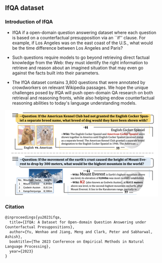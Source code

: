 ## IfQA dataset

### Introduction of IfQA

- IfQA if a open-domain question answering dataset where each question is based on a counterfactual presupposition via an ``if'' clause. For example, if Los Angeles was on the east coast of the U.S., what would be the time difference between Los Angeles and Paris? 

- Such questions require models to go beyond retrieving direct factual knowledge from the Web: they must identify the right information to retrieve and reason about an imagined situation that may even go against the facts built into their parameters. 

- The IfQA dataset contains 3,800 questions that were annotated by crowdworkers on relevant Wikipedia passages. We hope the unique challenges posed by IfQA will push open-domain QA research on both retrieval and reasoning fronts, while also helping endow counterfactual reasoning abilities to today's language understanding models.

<img src="images/ifqa.png" width="600" align=center>

### Citation

```
@inproceedings{yu2023ifqa,
  title={IfQA: A Dataset for Open-domain Question Answering under Counterfactual Presuppositions},
  author={Yu, Wenhao and Jiang, Meng and Clark, Peter and Sabharwal, Ashish},
  booktitle={The 2023 Conference on Empirical Methods in Natural Language Processing},
  year={2023}
}
```
